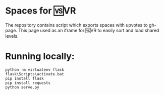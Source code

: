 # Spaces for 🆚VR

The repository contains script which exports spaces with upvotes to gh-page.
This page used as an iframe for 🆚VR to easily sort and load shared levels.

# Running locally:
```
python -m virtualenv flask
flask\Scripts\activate.bat
pip install flask
pip install requests
python serve.py
```